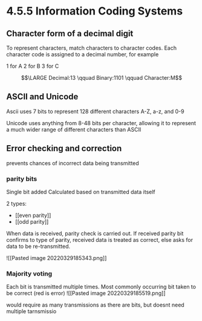 # 4.5.5 Information Coding Systems

## Character form of a decimal digit
To represent characters, match characters to character codes.
Each character code is assigned to a decimal number, for example 

1 for A
2 for B 
3 for C

$$\LARGE Decimal:13 \qquad Binary:1101 \qquad Character:M$$

## ASCII and Unicode
Ascii uses 7 bits to represent 128 different characters
A-Z, a-z, and 0-9

Unicode uses anything from 8-48 bits per character, allowing it to represent a much wider range of different characters than ASCII

## Error checking and correction
prevents chances of incorrect data being transmitted

### parity bits
Single bit added
Calculated based on transmitted data itself

2 types:
- [[even parity]]
- [[odd parity]]

When data is received, parity check is carried out. If received parity bit confirms to type of parity, received data is treated as correct, else asks for data to be re-transmitted. 

![[Pasted image 20220329185343.png]]

### Majority voting
Each bit is transmitted multiple times. Most commonly occurring bit taken to be correct
(red is error)
![[Pasted image 20220329185519.png]]

would require as many transmissions as there are bits, but doesnt need multiple tarnsmissio